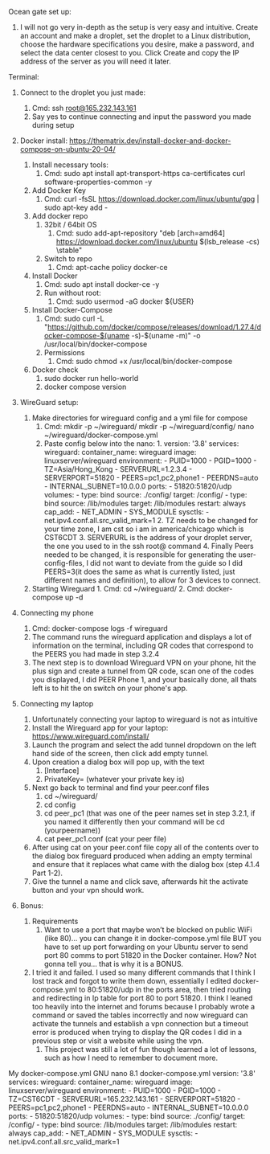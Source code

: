 
Ocean gate set up:
1. I will not go very in-depth as the setup is very easy and intuitive. Create an account and make a droplet, set the droplet to a Linux distribution, choose the hardware specifications you desire, make a password, and select the data center closest to you. Click Create and copy the IP address of the server as you will need it later.

Terminal:
1. Connect to the droplet you just made:
	1. Cmd: ssh root@165.232.143.161
	2. Say yes to continue connecting and input the password you made during setup
2. Docker install: https://thematrix.dev/install-docker-and-docker-compose-on-ubuntu-20-04/
	1. Install necessary tools:
		1. Cmd: sudo apt install apt-transport-https ca-certificates curl software-properties-common -y
	2. Add Docker Key
		1. Cmd: curl -fsSL https://download.docker.com/linux/ubuntu/gpg | sudo apt-key add -
	3. Add docker repo
		1. 32bit / 64bit OS
			1. Cmd: sudo add-apt-repository \"deb [arch=amd64] https://download.docker.com/linux/ubuntu \$(lsb_release -cs) \stable"
		2. Switch to repo
			1. Cmd: apt-cache policy docker-ce
	4. Install Docker
		1. Cmd: sudo apt install docker-ce -y
		2. Run without root:
			1. Cmd: sudo usermod -aG docker ${USER}
	5. Install Docker-Compose
		1. Cmd: sudo curl -L "https://github.com/docker/compose/releases/download/1.27.4/docker-compose-$(uname -s)-$(uname -m)" -o /usr/local/bin/docker-compose
		2. Permissions
			1. Cmd: sudo chmod +x /usr/local/bin/docker-compose
	6. Docker check
		1. sudo docker run hello-world
		2. docker compose version
3. WireGuard setup:
	1. Make directories for wireguard config and a yml file for compose
		1. Cmd:
		   mkdir -p ~/wireguard/
		   mkdir -p ~/wireguard/config/
		   nano ~/wireguard/docker-compose.yml
		2. Paste config below into the nano:
			1. 
				version: '3.8'
				services:
				  wireguard:
				    container_name: wireguard
				    image: linuxserver/wireguard
				    environment:
				      - PUID=1000
				      - PGID=1000
				      - TZ=Asia/Hong_Kong
				      - SERVERURL=1.2.3.4
				      - SERVERPORT=51820
				      - PEERS=pc1,pc2,phone1
				      - PEERDNS=auto
				      - INTERNAL_SUBNET=10.0.0.0
				    ports:
				      - 51820:51820/udp
				    volumes:
				      - type: bind
				        source: ./config/
				        target: /config/
				      - type: bind
				        source: /lib/modules
				        target: /lib/modules
				    restart: always
				    cap_add:
				      - NET_ADMIN
				      - SYS_MODULE
				    sysctls:
				      - net.ipv4.conf.all.src_valid_mark=1
			2. TZ needs to be changed for your time zone, I am cst so i am in america/chicago which is CST6CDT
			3. SERVERURL is the address of your droplet server, the one you used to in the ssh root@ command
			4. Finally Peers needed to be changed, it is responsible for generating the user-config-files, I did not want to deviate from the guide so I did PEERS=3(it does the same as what is currently listed, just different names and definition), to allow for 3 devices to connect.
	2.  Starting Wireguard
			1. Cmd: cd ~/wireguard/
			2. Cmd: docker-compose up -d
4. Connecting my phone
	1. Cmd: docker-compose logs -f wireguard
	2. The command runs the wireguard application and displays a lot of information on the terminal, including QR codes that correspond to the PEERS you had made in step 3.2.4
	3. The next step is to download Wireguard VPN on your phone, hit the plus sign and create a tunnel from QR code, scan one of the codes you displayed, I did PEER Phone 1, and your basically done, all thats left is to hit the on switch on your phone's app.
5. Connecting my laptop
	1. Unfortunately connecting your laptop to wireguard is not as intuitive
	2. Install the Wireguard app for your laptop: https://www.wireguard.com/install/
	3. Launch the program and select the add tunnel  dropdown on the left hand side of the screen, then click add empty tunnel.
	4. Upon creation a dialog box will pop up, with the text 
		1. [Interface]
		2. PrivateKey= (whatever your private key is)
	5. Next go back to terminal and find your peer.conf files
		1. cd ~/wireguard/
		2. cd config
		3. cd peer_pc1 (that was one of the peer names set in step 3.2.1, if you named it differently then your command will be cd (yourpeername))
		4. cat peer_pc1.conf (cat your peer file)
	6. After using cat on your peer.conf file copy all of the contents over to the dialog box fireguard produced when adding an empty terminal and ensure that it replaces what came with the dialog box (step 4.1.4 Part 1-2).
	7. Give the tunnel a name and click save, afterwards hit the activate button and your vpn should work.

6. Bonus:
	1. Requirements
		1. Want to use a port that maybe won’t be blocked on public WiFi (like 80)… you can change it in docker-compose.yml file BUT you have to set up port forwarding on your Ubuntu server to send port 80 comms to port 51820 in the Docker container. How? Not gonna tell you… that is why it is a BONUS.  
	2. I tried it and failed. I used so many different commands that I think I lost track and forgot to write them down, essentially I edited docker-compose.yml to 80:51820/udp in the ports area, then tried routing and redirecting in Ip table for port 80 to port 51820. I think I leaned too heavily into the internet and forums because I probably wrote a command or saved the tables incorrectly and now wireguard can activate the tunnels and establish a vpn connection but a timeout error is produced when trying to display the QR codes I did in a previous step or visit a website while using the vpn.
		1. This project was still a lot of fun though learned a lot of lessons, such as how I need to remember to document more.



My docker-compose.yml
GNU nano 8.1                       docker-compose.yml                               version: '3.8'
services:
  wireguard:
    container_name: wireguard
    image: linuxserver/wireguard
    environment:
      - PUID=1000
      - PGID=1000
      - TZ=CST6CDT
      - SERVERURL=165.232.143.161
      - SERVERPORT=51820
      - PEERS=pc1,pc2,phone1
      - PEERDNS=auto
      - INTERNAL_SUBNET=10.0.0.0
    ports:
      - 51820:51820/udp
    volumes:
      - type: bind
        source: ./config/
        target: /config/
      - type: bind
        source: /lib/modules
        target: /lib/modules
    restart: always
    cap_add:
      - NET_ADMIN
      - SYS_MODULE
    sysctls:
      - net.ipv4.conf.all.src_valid_mark=1
